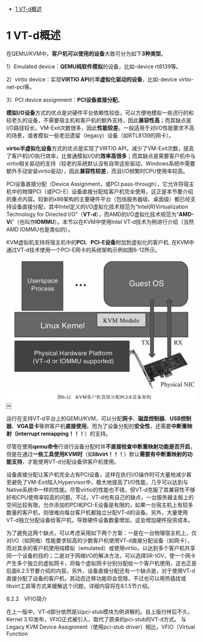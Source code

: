 

<!-- @import "[TOC]" {cmd="toc" depthFrom=1 depthTo=6 orderedList=false} -->

<!-- code_chunk_output -->

* [1 VT\-d概述](#1-vt-d概述)

<!-- /code_chunk_output -->

# 1 VT\-d概述

在QEMU/KVM中，**客户机可以使用的设备**大致可分为如下**3种类型**。

1）Emulated device：**QEMU纯软件模拟**的设备，比如\-device rt8139等。

2）virtio device：实现**VIRTIO API**的**半虚拟化驱动的设备**，比如\-device virtio\-net\-pci等。

3）PCI device assignment：**PCI设备直接分配**。

**模拟I/O设备**方式的优点是对硬件平台依赖性较低，可以方便地模拟一些流行的和较老久的设备，不需要宿主机和客户机的额外支持，因此**兼容性高**；而其缺点是I/O路径较长，VM-Exit次数很多，因此**性能较差**。一般适用于对I/O性能要求不高的场景，或者模拟一些老旧遗留（legacy）设备（如RTL8139的网卡）。

**virtio半虚拟化设备**方式的优点是实现了VIRTIO API，减少了VM\-Exit次数，提高了客户机I/O执行效率，比普通模拟I/O的**效率高很多**；而其缺点是需要客户机中与virtio相关驱动的支持（较老的系统默认没有自带这些驱动，Windows系统中需要额外手动安装virtio驱动），因此**兼容性较差**，而且I/O频繁时CPU使用率较高。

PCI设备直接分配（Device Assignment，或PCI pass\-through），它允许将宿主机中的物理PCI（或PCI\-E）设备直接分配给客户机完全使用，这正是本节要介绍的重点内容。较新的x86架构的主要硬件平台（包括服务器级、桌面级）都已经支持设备直接分配，其中Intel定义的I/O虚拟化技术规范为“Intel(R)Virtualization Technology for Directed I/O”（**VT\-d**），而AMD的I/O虚拟化技术规范为“**AMD\-Vi**”（也叫作**IOMMU**）。本节以在KVM中使用Intel VT\-d技术为例进行介绍（当然AMD IOMMU也是类似的）。

KVM虚拟机支持将宿主机中的**PCI**、**PCI\-E设备**附加到虚拟化的客户机. 在KVM中通过VT\-d技术使用一个PCI\-E网卡的系统架构示例如图6-12所示。

![](./images/2019-05-23-21-44-17.png)￼

运行在支持VT-d平台上的QEMU/KVM，可以分配**网卡**、**磁盘控制器**、**USB控制器**、**VGA显卡**等供客户机**直接使用**。而为了设备分配的**安全性**，还需要**中断重映射（interrupt remapping！！！**）的支持。

尽管在使用**qemu命令**行进行设备分配时并**不直接检查中断重映射功能是否开启**，但是在通过**一些工具使用KVM时**（如**libvirt！！！**）默认**需要有中断重映射的功能支持**，才能使用VT\-d分配设备供客户机使用。

设备直接分配让客户机完全占有PCI设备，这样在执行I/O操作时可大量地减少甚至避免了VM\-Exit陷入Hypervisor中，极大地提高了I/O性能，几乎可以达到与Native系统中一样的性能。尽管virtio的性能也不错，但VT-d克服了其兼容性不够好和CPU使用率较高的问题。不过，VT-d也有自己的缺点，一台服务器主板上的空间比较有限，允许添加的PCI和PCI-E设备是有限的，如果一台宿主机上有较多数量的客户机，则很难向每台客户机都独立分配VT\-d的设备。另外，大量使用VT-d独立分配设备给客户机，导致硬件设备数量增加，这会增加硬件投资成本。

为了避免这两个缺点，可以考虑采用如下两个方案：一是在一台物理宿主机上，仅对I/O（如网络）性能要求较高的少数客户机使用VT-d直接分配设备（如网卡），而对其余的客户机使用纯模拟（emulated）或使用virtio，以达到多个客户机共享同一个设备的目的；二是对于网络I/O的解决方法，可以选择SR-IOV，使一个网卡产生多个独立的虚拟网卡，将每个虚拟网卡分别分配给一个客户机使用，这也正是后面6.2.5节要介绍的内容。另外，设备直接分配还有一个缺点是，对于使用VT-d直接分配了设备的客户机，其动态迁移功能将会受限，不过也可以用热插拔或libvirt工具等方式来缓解这个问题，详细内容将在8.1.5节介绍。

6.2.2　VFIO简介

在上一版中，VT-d部分依然是以pci-stub模块为例讲解的。自上版付梓后不久，Kernel 3.10发布，VFIO正式被引入，取代了原来的pci-stub的VT-d方式。
与Legacy KVM Device Assignment（使用pci-stub driver）相比，VFIO（Virtual Function
